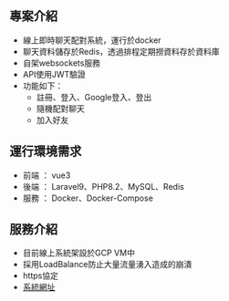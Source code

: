 ## 專案介紹

- 線上即時聊天配對系統，運行於docker
- 聊天資料儲存於Redis，透過排程定期撈資料存於資料庫  
- 自架websockets服務  
- API使用JWT驗證
- 功能如下：
    - 註冊、登入、Google登入、登出
    - 隨機配對聊天
    - 加入好友
    
## 運行環境需求

- 前端 ： vue3
- 後端 ： Laravel9、PHP8.2、MySQL、Redis
- 服務 ： Docker、Docker-Compose

## 服務介紹

- 目前線上系統架設於GCP VM中
- 採用LoadBalance防止大量流量湧入造成的崩潰
- https協定 
- [系統網址](https://chat-chat.tw)
